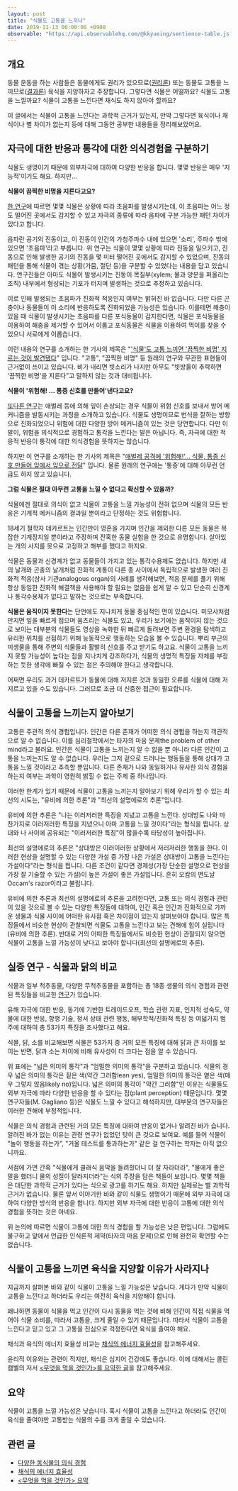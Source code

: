 ```yaml
---
layout: post
title: "식물도 고통을 느끼나"
date: 2019-11-13 00:00:00 +0900
observable: "https://api.observablehq.com/@kkyueing/sentience-table.js?v=3"
---
```

## 개요

동물 운동을 하는 사람들은 동물에게도 권리가
있으므로([권리론](/2019/08/01/animal-rights-human-wrongs.html)) 또는
동물도 고통을 느끼므로([결과론](/2019/07/28/animal-liberation.html))
육식을 지양하자고 주장합니다. 그렇다면 식물은 어떨까요? 식물도 고통을 느낄까요?
식물이 고통을 느낀다면 채식도 하지 않아야 할까요?

이 글에서는 식물이 고통을 느낀다는 과학적 근거가 있는지, 만약 그렇다면 육식이나
채식이나 별 차이가 없는지 등에 대해 그동안 공부한 내용들을 정리해보았어요.

## 자극에 대한 반응과 통각에 대한 의식경험을 구분하기

식물도 생명이기 때문에 외부자극에 대하여 다양한 반응을 합니다. 몇몇 반응은
매우 '지능적'이기도 해요. 하지만...

**식물이 끔찍한 비명을 지른다고요?**

[한 연구](https://www.biorxiv.org/content/10.1101/507590v4.full)에 따르면 몇몇
식물은 상황에 따라 초음파를 발생시키는데, 이 초음파는 어느 정도 떨어진 곳에서도
감지할 수 있고 자극의 종류에 따라 음파에 구분 가능한 패턴 차이가 있다고 합니다.

음파란 공기의 진동이고, 이 진동이 인간의 가청주파수 내에 있으면 '소리', 주파수
밖에 있으면 '초음파'라고 부릅니다. 위 연구는 식물이 몇몇 상황에 따라 진동을
일으키고, 진동으로 인해 발생한 공기의 진동을 몇 미터 떨어진 곳에서도 감지할 수
있었으며, 진동의 패턴을 통해 식물이 겪는 상황(가뭄, 절단 등)을 구분할 수
있었다는 내용을 담고 있습니다. 연구진들은 아마도 식물이 발생시키는 진동이
목질부(xylem; 물과 양분을 퍼올리는 조직) 내부에서 형성되는 기포가 터지며
발생하는 것으로 추정하고 있습니다.

이로 인해 발생되는 초음파가 진화적 적응인지 여부는 밝혀진 바 없습니다. 다만
다른 곤충이나 동물들이 이 소리에 반응하도록 진화되었을 가능성은 있습니다.
이를테면 해충이 있을 때 식물이 발생시키는 초음파를 다른 포식동물이 감지한다면,
식물은 포식동물을 이용하여 해충을 제거할 수 있어서 이롭고 포식동물은 식물을
이용하여 먹이를 찾을 수 있으니 서로에게 이롭습니다.

이런 내용의 연구를 소개하는 한 기사의 제목은 "['식물'도 고통 느끼면 '끔찍한
비명' 지르는 것이 발견됐다](https://www.dispatch.co.kr/2055279)" 입니다.
"고통", "끔찍한 비명" 등 원래의 연구와 무관한 표현들이 근거없이 쓰이고
있습니다. 비가 내리면 빗소리가 나지만 아무도 "빗방울이 추락하면 '끔찍한 비명'을
지른다"고 말하지 않는 것과 대비됩니다.

**식물이 '위험해! ... 통증 신호를 만들어'낸다고요?**

[또다른 연구](https://news.wisc.edu/blazes-of-light-reveal-how-plants-signal-danger-long-distances/)는
애벌레 등에 의해 잎이 손상되는 경우 식물이 위험 신호를 보내서 방어 메커니즘을
발동시키는 과정을 소개하고 있습니다. 식물도 생명이므로 번식을 잘하는 방향으로
진화되었으니 위험에 대한 다양한 방어 메커니즘이 있는 것은 당연합니다. 다만 이
말이, 위험을 의식적으로 경험하고 통각을 느낀다는 말은 아닙니다. 즉, 자극에 대한
적응적 반응이 통각에 대한 의식경험을 뜻하지는 않습니다.

하지만 이 연구를 소개하는 한 기사의 제목은 "[애벌레 공격에 '위험해!'… 식물, 통증
신호 만들어 잎에서 잎으로 전달](https://biz.chosun.com/site/data/html_dir/2018/09/20/2018092000159.html)"
입니다. 물론 원래의 연구에는 '통증'에 대해 아무런 언급도 하지 않고 있습니다.

**그럼 식물은 절대 아무런 고통을 느낄 수 없다고 확신할 수 있을까?**

식물에겐 절대로 의식이 없고 식물이 고통을 느낄 가능성이 전혀 없으며 식물의
모든 반응은 기계적 메커니즘의 결과일 뿐이라고 단정하는 것도 위험합니다.

18세기 철학자 데카르트는 인간만이 영혼을 가지며 인간을 제외한 다른 모든 동물은
복잡한 기계장치일 뿐이라고 주장하며 잔혹한 동물 실험을 한 것으로 유명합니다.
살아있는 개의 사지를 못으로 고정하고 해부를 했다고 하지요.

식물은 동물과 신경계가 없고 동물들이 가지고 있는 통각수용체도 없습니다. 하지만
새의 날개와 곤충의 날개처럼 진화적 계통이 다른 종 사이에서 독립적으로 발생한
여러 진화적 적응(상사 기관analogous organ)의 사례를 생각해보면, 적응 문제를
풀기 위해 항상 동일한 진화적 해결책을 사용해야 할 필요는 없음을 쉽게 알 수 있고
단순히 신경계나 통각수용체가 없다고 말하는 것으로는 부족합니다.

**식물은 움직이지 못한다**는 단언에도 지나치게 동물 중심적인 면이 있습니다.
미모사처럼 만지면 잎을 빠르게 접으며 움츠리는 식물도 있고, 우리가 보기에는
움직이지 않는 것으로 보이는 대부분의 식물들도 영상을 녹화한 뒤 빠르게 돌려보면
주변 환경을 탐색하고 유리한 위치를 선점하기 위해 능동적으로 행동하는 모습을 볼
수 있습니다. 뿌리 부근의 미생물을 통해 주변의 식물들과 활발히 신호를 주고
받기도 하고요. 식물이 고통을 느끼지 못할 가능성이 높다는 점을 지나치게
강조하다가, 식물의 생명적 특징들 자체를 부정하는 듯한 생각에 빠질 수 있는 점은
주의해야 한다고 생각합니다.

어쩌면 우리도 과거 데카르트가 동물에 대해 저지른 것과 동일한 오류를 식물에 대해
저지르고 있을 수도 있습니다. 그러므로 조금 더 신중한 접근이 필요합니다.

## 식물이 고통을 느끼는지 알아보기

고통은 주관적 의식 경험입니다. 인간은 다른 존재가 어떠한 의식 경험을 하는지
객관적으로 알 수 없습니다. 이를 심리철학에서는 타자의 마음 문제the problem of
other mind라고 불러요. 인간은 식물이 고통을 느끼는지 알 수 없을 뿐 아니라
다른 인간이 고통을 느끼는지도 알 수 없습니다. 우리는 그저 겉으로 드러나는
행동들을 통해 상대가 고통을 느낄 것이라고 추측할 뿐입니다. 다른 존재가 나와
동일하거나 유사한 의식 경험을 하는지 여부는 과학이 영원히 밝힐 수 없는 주제 중
하나입니다.

이러한 한계가 있기 때문에 식물이 고통을 느끼는지 알아보기 위해 우리가 할 수
있는 최선의 시도는, "유비에 의한 추론"과 "최선의 설명에로의 추론"입니다.

유비에 의한 추론은 "나는 이러저러한 특징을 지녔고 고통을 느낀다. 상대방도 나와
마찬가지로 이러저러한 특징을 지녔으니 아마 고통을 느낄 것이다"라는 형식을
띕니다. 상대와 나 사이에 공유되는 "이러저러한 특징"이 많을수록 타당성이
높아집니다.

최선의 설명에로의 추론은 "상대방은 이러이러한 상황에서 저러저러한 행동을 한다.
이러한 현상을 설명할 수 있는 다양한 가설 중 가장 나은 가설은 상대방이 고통을
느낀다는 가설이다"라는 형식을 띕니다. 다른 조건이 같다면 경제성(가장 단순한
설명으로 현상을 가장 잘 기술할 수 있는 가설)이 높은 가설이 좋은 가설입니다.
흔히 오캄의 면도날Occam's razor이라고 불립니다.

유비에 의한 추론과 최선의 설명에로의 추론을 고려한다면, 고통 또는 의식 경험과
관련이 있을 것으로 볼 수 있는 다양한 특징들에 대하여, 인간 혹은 인간과
진화적으로 가까운 생물과 식물 사이에 어떠한 유사점 혹은 차이점이 있는지
살펴보아야 합니다. 많은 특징들에서 비슷한 현상이 관찰되면 식물도 고통을
느낀다고 보는 견해에 힘이 실립니다(유비에 의한 추론). 반대로 거의 어떠한
특징들에서도 비슷한 현상이 관찰되지 않으면 식물이 고통을 느낄 가능성이 낮다고
보아야 합니다(최선의 설명에로의 추론).

## 실증 연구 - 식물과 닭의 비교

식물과 일부 척추동물, 다양한 무척추동물을 포함하는 총 18종 생물의 의식 경험과
관련된 특징들을 비교한 [연구](/2019/10/22/sentience-table.html)가
있습니다.

유해 자극에 대한 반응, 동기에 기반한 트레이드오프, 학습 관련 지표, 인지적
성숙도, 약물에 대한 반응, 항행 기술, 정서 상태 관련 행동, 해부학적/진화적 특징
등 여덟가지 범주에 대하여 총 53가지 특징을 조사했다고 해요.

식물, 닭, 소를 비교해보면 식물은 53가지 중 거의 모든 특징에 대해 닭과 큰 차이를
보이는 반면, 닭과 소는 차이에 비해 유사성이 더 크다는 점을 알 수 있습니다.

<div id="ob-plant" class="ob-block"></div>

위 표에는 "넓은 의미의 통각"과 "엄밀한 의미의 통각"을 구분하고 있습니다. 식물의
경우 넓은 의미의 통각은 짙은 색(약간 그러함lean yes), 엄밀한 의미의 통각은 옅은
색(매우 그렇지 않음likely no)입니다. 넓은 의미의 통각이 "약간 그러함"인 이유는
식물들도 외부 자극에 따라 다양한 반응을 할 수 있다는 점(plant perception)
때문입니다. 몇몇 연구자들(M. Gagliano 등)은 식물도 느낄 수 있다고 해석하지만,
대부분의 연구자들은 이러한 견해에 부정적입니다.

식물은 의식 경험과 관련된 거의 모든 특징에 대하여 반응이 없거나 알려진 바가
습니다. 알려진 바가 없는 이유는 관련 연구가 없었던 탓이 큰 것으로 보여요.
예를 들어 식물이 "놀이 행동을 하는가", "거울 테스트를 통과하는가" 같은 걸
연구하는 학자는 아직 없으니까요.

서점에 가면 간혹 "식물에게 클래식 음악을 들려줬더니 더 잘 자라더라", "물에게
좋은 말을 했더니 물의 성질이 달라지더라"는 식의 주장을 담은 책들이 보입니다.
몇몇 책들은 대단한 과학적 근거가 있다는 식으로 광고를 하기도 해요. 하지만
실제로는 별 과학적 근거가 없습니다. 물론 앞서 이야기한 바와 같이 식물도
생명이기 때문에 외부 자극에 대하여 다양한 방식의 반응을 합니다. 하지만 외부
자극에 대한 반응이 고통에 대한 의식 경험을 뜻하는 것은 아녜요.

위 논의에 따르면 식물이 고통에 대한 의식 경험을 할 가능성은 낮은 편입니다.
그럼에도 불구하고 앞에서 언급한 인식론적 제약(타자의 마음 문제)으로 인해
완전히 확언할 수는 없습니다.

## 식물이 고통을 느끼면 육식을 지양할 이유가 사라지나

지금까지 살펴본 바와 같이 식물이 고통을 느낄 가능성은 낮습니다. 게다가 만약
식물이 고통을 느낀다고 하더라도 우리는 여전히 육식을 지양해야 합니다.

왜냐하면 동물이 식물을 먹고 인간이 다시 동물을 먹는 것에 비해 인간이 직접 식물을
먹어야 식물 소비를, 따라서 고통을, 크게 줄일 수 있기 때문입니다. 따라서 식물이
고통을 느낀다고 믿고 있고 그 고통을 진심으로 걱정한다면 육식을 줄여야 해요.

채식과 육식의 에너지 효율성 비교는 [채식의 에너지
효율성](/2020/03/15/efficiency-of-vegan-diet.html)을 참고해주세요.

윤리적 이유와는 관련이 적지만, 채식은 심지어 건강에도 좋습니다. 이에 대해서는
콜린 캠벨의 저서 [\<무엇을 먹을 것인가\>를 요약한
글](/2020/11/14/the-china-study.html)을 참고해주세요.

## 요약

식물이 고통을 느낄 가능성은 낮습니다. 혹시 식물이 고통을 느낀다고 하더라도 인간이
육식을 줄여야만 고통받는 식물의 수를 크게 줄일 수 있습니다.

## 관련 글

* [다양한 동식물의 의식 경험](/2019/10/22/sentience-table.html)
* [채식의 에너지 효율성](/2020/03/15/efficiency-of-vegan-diet.html)
* [\<무엇을 먹을 것인가\> 요약](/2020/11/14/the-china-study.html)
